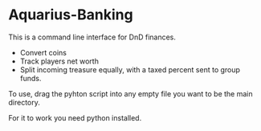 # Aquarius-Banking
This is a command line interface for DnD finances. 

- Convert coins
- Track players net worth 
- Split incoming treasure equally, with a taxed percent sent to group funds.

To use, drag the pyhton script into any empty file you want to be the main directory.

For it to work you need python installed.
